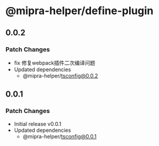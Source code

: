# @mipra-helper/define-plugin

## 0.0.2

### Patch Changes

- fix 修复webpack插件二次编译问题
- Updated dependencies
  - @mipra-helper/tsconfig@0.0.2

## 0.0.1

### Patch Changes

- Initial release v0.0.1
- Updated dependencies
  - @mipra-helper/tsconfig@0.0.1
